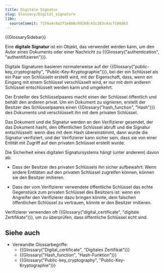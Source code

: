 ```yaml
---
title: Digitale Signatur
slug: Glossary/Digital_signature
l10n:
  sourceCommit: 7159a4c0a2f1e886c09268c41c103c4ac7100d63
---
```


{{GlossarySidebar}}

Eine **digitale Signatur** ist ein Objekt, das verwendet werden kann, um den Autor eines Dokuments oder einer Nachricht zu {{Glossary("authentication", "authentifizieren")}}.

Digitale Signaturen basieren normalerweise auf der {{Glossary("public-key_cryptography", "Public-Key-Kryptographie")}}, bei der ein Schlüssel als ein Paar von Schlüsseln erstellt wird, mit der Eigenschaft, dass, wenn ein Eingang mit einem Schlüssel verschlüsselt wird, er nur mit dem anderen Schlüssel entschlüsselt werden kann und umgekehrt.

Der Ersteller des Schlüsselpaares macht einen der Schlüssel öffentlich und behält den anderen privat. Um ein Dokument zu signieren, erstellt der Besitzer des Schlüsselpaares einen {{Glossary("hash_function", "Hash")}} des Dokuments und verschlüsselt ihn mit dem privaten Schlüssel.

Das Dokument und die Signatur werden an den Verifizierer gesendet, der das Dokument hasht, den öffentlichen Schlüssel abruft und die Signatur entschlüsselt: wenn dies mit dem Hash übereinstimmt, dann wurde die Signatur verifiziert, und der Verifizierer kann sicher sein, dass sie von einer Entität mit Zugriff auf den privaten Schlüssel erstellt wurde.

Die Sicherheit eines digitalen Signatursystems hängt (unter anderem) davon ab:

- Dass der Besitzer des privaten Schlüssels ihn sicher aufbewahrt: Wenn andere Entitäten auf den privaten Schlüssel zugreifen können, können sie den Besitzer imitieren.

- Dass der vom Verifizierer verwendete öffentliche Schlüssel das echte Gegenstück zum privaten Schlüssel des Besitzers ist: wenn ein Angreifer den Verifizierer dazu bringen könnte, dem falschen öffentlichen Schlüssel zu vertrauen, könnte er den Besitzer imitieren.

Verifizierer verwenden oft {{Glossary("digital_certificate", "digitale Zertifikate")}}, um zu überprüfen, dass öffentliche Schlüssel echt sind.

## Siehe auch

- Verwandte Glossarbegriffe:
  - {{Glossary("Digital_certificate", "Digitales Zertifikat")}}
  - {{Glossary("Hash_function", "Hash-Funktion")}}
  - {{Glossary("Public-key_cryptography", "Public-Key-Kryptographie")}}

